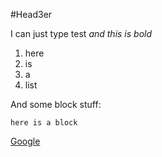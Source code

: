 #Head3er

I can just type test *and this is bold*

 1. here
 2. is
 3. a
 4. list

And some block stuff:

	here is a block

<a href="http://www.google.com">Google</a>